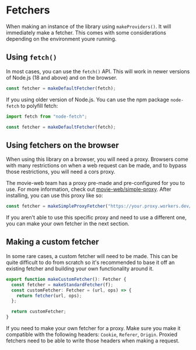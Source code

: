 # Fetchers

When making an instance of the library using `makeProviders()`. It will immediately make a fetcher.
This comes with some considerations depending on the environment youre running.

## Using `fetch()`
In most cases, you can use the `fetch()` API. This will work in newer versions of Node.js (18 and above) and on the browser.

```ts
const fetcher = makeDefaultFetcher(fetch);
```

If you using older version of Node.js. You can use the npm package `node-fetch` to polyfill fetch:

```ts
import fetch from "node-fetch";

const fetcher = makeDefaultFetcher(fetch);
```

## Using fetchers on the browser
When using this library on a browser, you will need a proxy. Browsers come with many restrictions on when a web request can be made, and to bypass those restrictions, you will need a cors proxy.

The movie-web team has a proxy pre-made and pre-configured for you to use. For more information, check out [movie-web/simple-proxy](https://github.com/movie-web/simple-proxy). After installing, you can use this proxy like so:

```ts
const fetcher = makeSimpleProxyFetcher("https://your.proxy.workers.dev/", fetch);
```

If you aren't able to use this specific proxy and need to use a different one, you can make your own fetcher in the next section.

## Making a custom fetcher

In some rare cases, a custom fetcher will need to be made. This can be quite difficult to do from scratch so it's recommended to base it off an existing fetcher and building your own functionality around it.

```ts
export function makeCustomFetcher(): Fetcher {
  const fetcher = makeStandardFetcher(f);
  const customFetcher: Fetcher = (url, ops) => {
    return fetcher(url, ops);
  };

  return customFetcher;
}
```

If you need to make your own fetcher for a proxy. Make sure you make it compatible with the following headers: `Cookie`, `Referer`, `Origin`. Proxied fetchers need to be able to write those headers when making a request.
